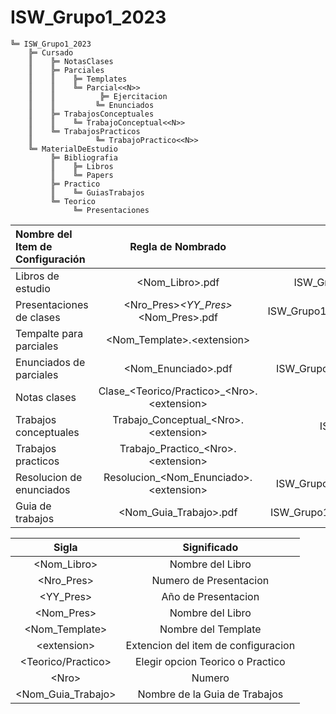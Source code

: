 # ISW_Grupo1_2023
```
╚═ ISW_Grupo1_2023
    ╠═ Cursado
    ║    ╠═ NotasClases
    ║    ╠═ Parciales
    ║    ║    ╠═ Templates 
    ║    ║    ╚═ Parcial<<N>>
    ║    ║    	    ╠═ Ejercitacion
    ║    ║         ╚═ Enunciados
    ║    ╠═ TrabajosConceptuales
    ║    ║    ╚═ TrabajoConceptual<<N>>
    ║    ╚═ TrabajosPracticos
    ║              ╚═ TrabajoPractico<<N>>
    ╚═ MaterialDeEstudio
         ╠═ Bibliografia
         ║    ╠═ Libros
         ║    ╚═ Papers
         ╠═ Practico
         ║    ╚═ GuiasTrabajos
         ╚═ Teorico
              ╚═ Presentaciones
```
| Nombre del Item de Configuración | Regla de Nombrado | Ubicación Física |
| :---         |     :---:      |          ---: |
| Libros de estudio   | <Nom_Libro>.pdf     | ISW_Grupo1_2023/MaterialDeEstudio/Bibliografia/Libros    |
| Presentaciones de clases     | <Nro_Pres>_<YY_Pres>_<Nom_Pres>.pdf       | ISW_Grupo1_2023/MaterialDeEstudio/Teorico/Presentaciones    |
| Tempalte para parciales     | <Nom_Template>.<extension\>       | ISW_Grupo1_2023/Cursado/Parciales/Tempaltes    |
| Enunciados de parciales     | <Nom_Enunciado>.pdf      | ISW_Grupo1_2023/Cursado/Parciales/Parcial<<N>\>/Enunciados   |
| Notas clases     | Clase_<Teorico/Practico>_<Nro\>.<extension\>     | ISW_Grupo1_2023/Cursado/NotasClases   | 
| Trabajos conceptuales     | Trabajo_Conceptual_<Nro\>.<extension\>     | ISW_Grupo1_2023/Cursado/TrabajosConceptuales   | 
| Trabajos practicos     | Trabajo_Practico_<Nro\>.<extension\>     | ISW_Grupo1_2023/Cursado/TrabajosPracticos   | 
| Resolucion de enunciados     | Resolucion_<Nom_Enunciado>.<extension\>     | ISW_Grupo1_2023/Cursado/Parciales/Parcial<<N>\>/Ejercitacion  | 
| Guia de trabajos     | <Nom_Guia_Trabajo>.pdf     | ISW_Grupo1_2023/MaterialDeEstudio/Practico/GuiasTrabajos  |

| Sigla | Significado | 
| :---:         |     :---:      |
| <Nom_Libro>   | Nombre del Libro     |
| <Nro_Pres>   | Numero de Presentacion     |
| <YY_Pres>   | Año de Presentacion     |
| <Nom_Pres>   | Nombre del Libro     |
| <Nom_Template>   | Nombre del Template     |
| <extension\>   | Extencion del item de configuracion     |
| <Teorico/Practico>   | Elegir opcion Teorico o Practico     |
| <Nro\>   | Numero     |
| <Nom_Guia_Trabajo>   | Nombre de la Guia de Trabajos     |
